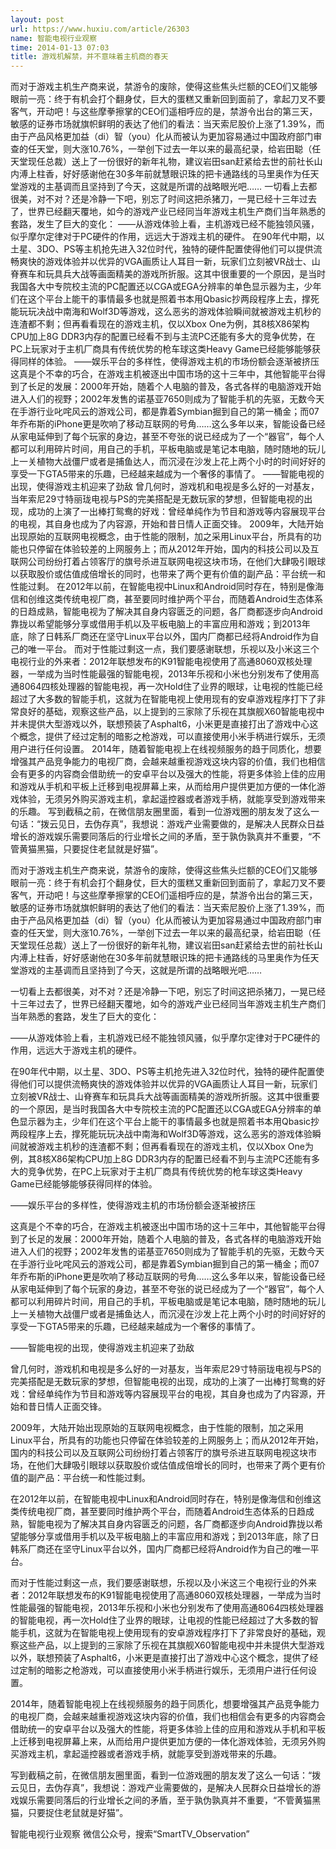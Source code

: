 ```yaml
---
layout: post
url: https://www.huxiu.com/article/26303
name: 智能电视行业观察
time: 2014-01-13 07:03
title: 游戏机解禁，并不意味着主机商的春天
---
```

而对于游戏主机生产商来说，禁游令的废除，使得这些焦头烂额的CEO们又能够眼前一亮：终于有机会打个翻身仗，巨大的蛋糕又重新回到面前了，拿起刀叉不要客气，开动吧！与这些摩拳擦掌的CEO们遥相呼应的是，禁游令出台的第三天，敏感的证券市场就旗帜鲜明的表达了他们的看法：当天索尼股价上涨了1.39%，而由于产品风格更加益（di）智（you）化从而被认为更加容易通过中国政府部门审查的任天堂，则大涨10.76%，一举创下过去一年以来的最高纪录，给岩田聪（任天堂现任总裁）送上了一份很好的新年礼物，建议岩田san赶紧给去世的前社长山内溥上柱香，好好感谢他在30多年前就慧眼识珠的把卡通路线的马里奥作为任天堂游戏的主基调而且坚持到了今天，这就是所谓的战略眼光吧…… 一切看上去都很美，对不对？还是冷静一下吧，别忘了时间这把杀猪刀，一晃已经十三年过去了，世界已经翻天覆地，如今的游戏产业已经同当年游戏主机生产商们当年熟悉的套路，发生了巨大的变化： ——从游戏体验上看，主机游戏已经不能独领风骚，似乎摩尔定律对于PC硬件的作用，远远大于游戏主机的硬件。 在90年代中期，以土星、3DO、PS等主机抢先进入32位时代，独特的硬件配置使得他们可以提供流畅爽快的游戏体验并以优异的VGA画质让人耳目一新，玩家们立刻被VR战士、山脊赛车和玩具兵大战等画面精美的游戏所折服。这其中很重要的一个原因，是当时我国各大中专院校主流的PC配置还以CGA或EGA分辨率的单色显示器为主，少年们在这个平台上能干的事情最多也就是照着书本用Qbasic抄两段程序上去，撑死能玩玩决战中南海和Wolf3D等游戏，这么恶劣的游戏体验瞬间就被游戏主机秒的连渣都不剩；但再看看现在的游戏主机，仅以Xbox One为例，其8核X86架构CPU加上8G DDR3内存的配置已经看不到与主流PC还能有多大的竞争优势，在PC上玩家对于主机厂商具有传统优势的枪车球这类Heavy Game已经能够能够获得同样的体验。 ——娱乐平台的多样性，使得游戏主机的市场份额会逐渐被挤压 这真是个不幸的巧合，在游戏主机被逐出中国市场的这十三年中，其他智能平台得到了长足的发展：2000年开始，随着个人电脑的普及，各式各样的电脑游戏开始进入人们的视野；2002年发售的诺基亚7650则成为了智能手机的先驱，无数今天在手游行业叱咤风云的游戏公司，都是靠着Symbian掘到自己的第一桶金；而07年乔布斯的iPhone更是吹响了移动互联网的号角……这么多年以来，智能设备已经从家电延伸到了每个玩家的身边，甚至不夸张的说已经成为了一个“器官”，每个人都可以利用碎片时间，用自己的手机，平板电脑或是笔记本电脑，随时随地的玩儿上一关植物大战僵尸或者是捕鱼达人，而沉浸在沙发上花上两个小时的时间好好的享受一下GTA5带来的乐趣，已经越来越成为一个奢侈的事情了。 ——智能电视的出现，使得游戏主机迎来了劲敌 曾几何时，游戏机和电视是多么好的一对基友，当年索尼29寸特丽珑电视与PS的完美搭配是无数玩家的梦想，但智能电视的出现，成功的上演了一出棒打鸳鸯的好戏：曾经单纯作为节目和游戏等内容展现平台的电视，其自身也成为了内容源，开始和昔日情人正面交锋。 2009年，大陆开始出现原始的互联网电视概念，由于性能的限制，加之采用Linux平台，所具有的功能也只停留在体验较差的上网服务上；而从2012年开始，国内的科技公司以及互联网公司纷纷打着占领客厅的旗号杀进互联网电视这块市场，在他们大肆吸引眼球以获取股价或估值成倍增长的同时，也带来了两个更有价值的副产品：平台统一和性能过剩。 在2012年以前，在智能电视中Linux和Android同时存在，特别是像海信和创维这类传统电视厂商，甚至要同时维护两个平台，而随着Android生态体系的日趋成熟，智能电视为了解决其自身内容匮乏的问题，各厂商都逐步向Android靠拢以希望能够分享或借用手机以及平板电脑上的丰富应用和游戏；到2013年底，除了日韩系厂商还在坚守Linux平台以外，国内厂商都已经将Android作为自己的唯一平台。 而对于性能过剩这一点，我们要感谢联想，乐视以及小米这三个电视行业的外来者：2012年联想发布的K91智能电视使用了高通8060双核处理器，一举成为当时性能最强的智能电视，2013年乐视和小米也分别发布了使用高通8064四核处理器的智能电视，再一次Hold住了业界的眼球，让电视的性能已经超过了大多数的智能手机，这就为在智能电视上使用现有的安卓游戏程序打下了非常良好的基础，观察这些产品，以上提到的三家除了乐视在其旗舰X60智能电视中并未提供大型游戏以外，联想预装了Asphalt6，小米更是直接打出了游戏中心这个概念，提供了经过定制的暗影之枪游戏，可以直接使用小米手柄进行娱乐，无须用户进行任何设置。 2014年，随着智能电视上在线视频服务的趋于同质化，想要增强其产品竞争能力的电视厂商，会越来越重视游戏这块内容的价值，我们也相信会有更多的内容商会借助统一的安卓平台以及强大的性能，将更多体验上佳的应用和游戏从手机和平板上迁移到电视屏幕上来，从而给用户提供更加方便的一体化游戏体验，无须另外购买游戏主机，拿起遥控器或者游戏手柄，就能享受到游戏带来的乐趣。 写到截稿之前，在微信朋友圈里面，看到一位游戏圈的朋友发了这么一句话：“拨云见日，去伪存真”，我想说：游戏产业需要做的，是解决人民群众日益增长的游戏娱乐需要同落后的行业增长之间的矛盾，至于孰伪孰真并不重要，“不管黄猫黑猫，只要捉住老鼠就是好猫”。

而对于游戏主机生产商来说，禁游令的废除，使得这些焦头烂额的CEO们又能够眼前一亮：终于有机会打个翻身仗，巨大的蛋糕又重新回到面前了，拿起刀叉不要客气，开动吧！与这些摩拳擦掌的CEO们遥相呼应的是，禁游令出台的第三天，敏感的证券市场就旗帜鲜明的表达了他们的看法：当天索尼股价上涨了1.39%，而由于产品风格更加益（di）智（you）化从而被认为更加容易通过中国政府部门审查的任天堂，则大涨10.76%，一举创下过去一年以来的最高纪录，给岩田聪（任天堂现任总裁）送上了一份很好的新年礼物，建议岩田san赶紧给去世的前社长山内溥上柱香，好好感谢他在30多年前就慧眼识珠的把卡通路线的马里奥作为任天堂游戏的主基调而且坚持到了今天，这就是所谓的战略眼光吧……

一切看上去都很美，对不对？还是冷静一下吧，别忘了时间这把杀猪刀，一晃已经十三年过去了，世界已经翻天覆地，如今的游戏产业已经同当年游戏主机生产商们当年熟悉的套路，发生了巨大的变化：

——从游戏体验上看，主机游戏已经不能独领风骚，似乎摩尔定律对于PC硬件的作用，远远大于游戏主机的硬件。

在90年代中期，以土星、3DO、PS等主机抢先进入32位时代，独特的硬件配置使得他们可以提供流畅爽快的游戏体验并以优异的VGA画质让人耳目一新，玩家们立刻被VR战士、山脊赛车和玩具兵大战等画面精美的游戏所折服。这其中很重要的一个原因，是当时我国各大中专院校主流的PC配置还以CGA或EGA分辨率的单色显示器为主，少年们在这个平台上能干的事情最多也就是照着书本用Qbasic抄两段程序上去，撑死能玩玩决战中南海和Wolf3D等游戏，这么恶劣的游戏体验瞬间就被游戏主机秒的连渣都不剩；但再看看现在的游戏主机，仅以Xbox One为例，其8核X86架构CPU加上8G DDR3内存的配置已经看不到与主流PC还能有多大的竞争优势，在PC上玩家对于主机厂商具有传统优势的枪车球这类Heavy Game已经能够能够获得同样的体验。

——娱乐平台的多样性，使得游戏主机的市场份额会逐渐被挤压

这真是个不幸的巧合，在游戏主机被逐出中国市场的这十三年中，其他智能平台得到了长足的发展：2000年开始，随着个人电脑的普及，各式各样的电脑游戏开始进入人们的视野；2002年发售的诺基亚7650则成为了智能手机的先驱，无数今天在手游行业叱咤风云的游戏公司，都是靠着Symbian掘到自己的第一桶金；而07年乔布斯的iPhone更是吹响了移动互联网的号角……这么多年以来，智能设备已经从家电延伸到了每个玩家的身边，甚至不夸张的说已经成为了一个“器官”，每个人都可以利用碎片时间，用自己的手机，平板电脑或是笔记本电脑，随时随地的玩儿上一关植物大战僵尸或者是捕鱼达人，而沉浸在沙发上花上两个小时的时间好好的享受一下GTA5带来的乐趣，已经越来越成为一个奢侈的事情了。

——智能电视的出现，使得游戏主机迎来了劲敌

曾几何时，游戏机和电视是多么好的一对基友，当年索尼29寸特丽珑电视与PS的完美搭配是无数玩家的梦想，但智能电视的出现，成功的上演了一出棒打鸳鸯的好戏：曾经单纯作为节目和游戏等内容展现平台的电视，其自身也成为了内容源，开始和昔日情人正面交锋。

2009年，大陆开始出现原始的互联网电视概念，由于性能的限制，加之采用Linux平台，所具有的功能也只停留在体验较差的上网服务上；而从2012年开始，国内的科技公司以及互联网公司纷纷打着占领客厅的旗号杀进互联网电视这块市场，在他们大肆吸引眼球以获取股价或估值成倍增长的同时，也带来了两个更有价值的副产品：平台统一和性能过剩。

在2012年以前，在智能电视中Linux和Android同时存在，特别是像海信和创维这类传统电视厂商，甚至要同时维护两个平台，而随着Android生态体系的日趋成熟，智能电视为了解决其自身内容匮乏的问题，各厂商都逐步向Android靠拢以希望能够分享或借用手机以及平板电脑上的丰富应用和游戏；到2013年底，除了日韩系厂商还在坚守Linux平台以外，国内厂商都已经将Android作为自己的唯一平台。

而对于性能过剩这一点，我们要感谢联想，乐视以及小米这三个电视行业的外来者：2012年联想发布的K91智能电视使用了高通8060双核处理器，一举成为当时性能最强的智能电视，2013年乐视和小米也分别发布了使用高通8064四核处理器的智能电视，再一次Hold住了业界的眼球，让电视的性能已经超过了大多数的智能手机，这就为在智能电视上使用现有的安卓游戏程序打下了非常良好的基础，观察这些产品，以上提到的三家除了乐视在其旗舰X60智能电视中并未提供大型游戏以外，联想预装了Asphalt6，小米更是直接打出了游戏中心这个概念，提供了经过定制的暗影之枪游戏，可以直接使用小米手柄进行娱乐，无须用户进行任何设置。

2014年，随着智能电视上在线视频服务的趋于同质化，想要增强其产品竞争能力的电视厂商，会越来越重视游戏这块内容的价值，我们也相信会有更多的内容商会借助统一的安卓平台以及强大的性能，将更多体验上佳的应用和游戏从手机和平板上迁移到电视屏幕上来，从而给用户提供更加方便的一体化游戏体验，无须另外购买游戏主机，拿起遥控器或者游戏手柄，就能享受到游戏带来的乐趣。

写到截稿之前，在微信朋友圈里面，看到一位游戏圈的朋友发了这么一句话：“拨云见日，去伪存真”，我想说：游戏产业需要做的，是解决人民群众日益增长的游戏娱乐需要同落后的行业增长之间的矛盾，至于孰伪孰真并不重要，“不管黄猫黑猫，只要捉住老鼠就是好猫”。

智能电视行业观察 微信公众号，搜索“SmartTV_Observation”

